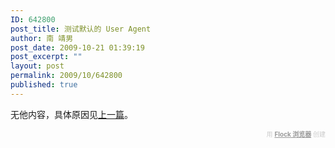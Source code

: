 ```yaml
---
ID: 642800
post_title: 测试默认的 User Agent
author: 南 靖男
post_date: 2009-10-21 01:39:19
post_excerpt: ""
layout: post
permalink: 2009/10/642800
published: true
---
```

无他内容，具体原因见<a href="https://larryli.cn/2009/10/21/642799">上一篇</a>。
  <div class="flockcredit" style="text-align: right; color: #CCC; font-size: x-small;">用 <a href="http://www.flock.com/blogged-with-flock" style="color: #999; font-weight: bold;" target="_new" title="Flock 浏览器">Flock 浏览器</a> 创建</div>